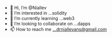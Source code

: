 - 👋 Hi, I’m @Niallev
- 👀 I’m interested in ...solidity
- 🌱 I’m currently learning ...web3
- 💞️ I’m looking to collaborate on ...dapps
- 📫 How to reach me ...drniallevans@gmail.com

<!---
Niallev/Niallev is a ✨ special ✨ repository because its `README.md` (this file) appears on your GitHub profile.
You can click the Preview link to take a look at your changes.
--->
